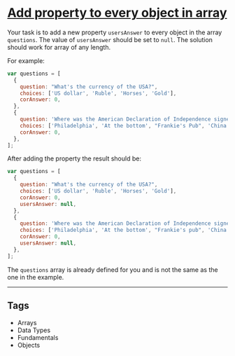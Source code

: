 # [Add property to every object in array ](https://www.codewars.com/kata/54e8c3e89e2ae6f4900005a1)

Your task is to add a new property `usersAnswer` to every object in the array `questions`. The value of `usersAnswer` should be set to `null`. The solution should work for array of any length.

For example:

```javascript
var questions = [
  {
    question: "What's the currency of the USA?",
    choices: ['US dollar', 'Ruble', 'Horses', 'Gold'],
    corAnswer: 0,
  },
  {
    question: 'Where was the American Declaration of Independence signed?',
    choices: ['Philadelphia', 'At the bottom', "Frankie's Pub", 'China'],
    corAnswer: 0,
  },
];
```

After adding the property the result should be:

```javascript
var questions = [
  {
    question: "What's the currency of the USA?",
    choices: ['US dollar', 'Ruble', 'Horses', 'Gold'],
    corAnswer: 0,
    usersAnswer: null,
  },
  {
    question: 'Where was the American Declaration of Independence signed?',
    choices: ['Philadelphia', 'At the bottom', "Frankie's pub", 'China'],
    corAnswer: 0,
    usersAnswer: null,
  },
];
```

The `questions` array is already defined for you and is not the same as the one in the example.

---

## Tags

- Arrays
- Data Types
- Fundamentals
- Objects
